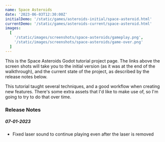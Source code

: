 ```yaml
---
name: Space Asteroids
date: '2023-06-03T12:30:00Z'
initialDemo: '/static/games/asteroids-initial/space-asteroid.html'
currentDemo: '/static/games/asteroids-current/space-asteroid.html'
images:
  [
    '/static/images/screenshots/space-asteroids/gameplay.png',
    '/static/images/screenshots/space-asteroids/game-over.png'
  ]
---
```


This is the Space Asteroids Godot tutorial project page. The links above the screen shots will take you to the initial
version (as it was at the end of the walkthrough), and the current state of the project, as described by the release
notes below.

This tutorial taught several techniques, and a good workflow when creating new features. There's some extra assets that
I'd like to make use of, so I'm going to try to do that over time.

### Release Notes

##### 07-01-2023

- Fixed laser sound to continue playing even after the laser is removed
